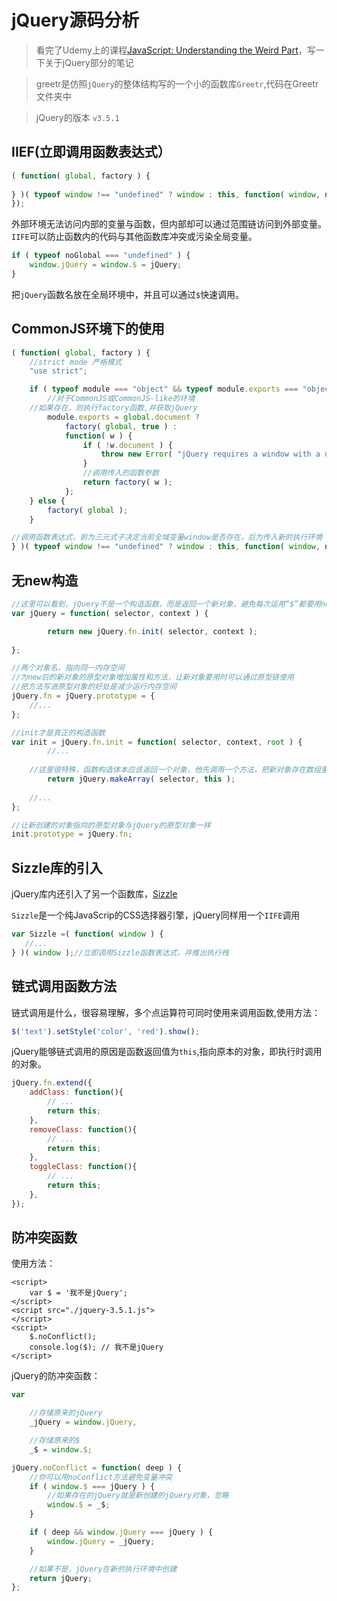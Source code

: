 # jQuery源码分析

> 看完了Udemy上的课程[JavaScript: Understanding the Weird Part](https://www.udemy.com/course/understand-javascript/)，写一下关于jQuery部分的笔记

>greetr是仿照`jQuery`的整体结构写的一个小的函数库`Greetr`,代码在Greetr文件夹中


>jQuery的版本  `v3.5.1`
## IIEF(立即调用函数表达式）

```javascript
( function( global, factory ) {
	
} )( typeof window !== "undefined" ? window : this, function( window, noGlobal ) {
});

```
外部环境无法访问内部的变量与函数，但内部却可以通过范围链访问到外部变量。`IIFE`可以防止函数内的代码与其他函数库冲突或污染全局变量。

```javascript
if ( typeof noGlobal === "undefined" ) {
	window.jQuery = window.$ = jQuery;
}
```
把`jQuery`函数名放在全局环境中，并且可以通过`$`快速调用。

## CommonJS环境下的使用

```javascript
( function( global, factory ) {
	//strict mode 严格模式
	"use strict";

	if ( typeof module === "object" && typeof module.exports === "object" ) {
		//对于CommonJS或CommonJS-like的环境
    //如果存在，则执行factory函数,并获取jQuery
		module.exports = global.document ?
			factory( global, true ) :
			function( w ) {
				if ( !w.document ) {
					throw new Error( "jQuery requires a window with a document" );
				}
				//调用传入的函数参数
				return factory( w );
			};
	} else {
		factory( global );
	}

//调用函数表达式，前为三元式子决定当前全域变量window是否存在，后为传入新的执行环境
} )( typeof window !== "undefined" ? window : this, function( window, noGlobal ) { });
```

## 无new构造
```javascript
//这里可以看到，jQuery不是一个构造函数，而是返回一个新对象，避免每次运用“$”都要用new关键字创建对象
var jQuery = function( selector, context ) {

		return new jQuery.fn.init( selector, context );
    
};

//两个对象名，指向同一内存空间
//为new后的新对象的原型对象增加属性和方法，让新对象要用时可以通过原型链使用
//把方法写进原型对象的好处是减少运行内存空间
jQuery.fn = jQuery.prototype = {
    //...
};

//init才是真正的构造函数
var init = jQuery.fn.init = function( selector, context, root ) {
		//... 
    
    //这里很特殊，函数构造体本应该返回一个对象，他先调用一个方法，把新对象存在数组里，再返回该对象
		return jQuery.makeArray( selector, this );
    
    //...
};

//让新创建的对象指向的原型对象与jQuery的原型对象一样
init.prototype = jQuery.fn;
```
## Sizzle库的引入
jQuery库内还引入了另一个函数库，[Sizzle](https://github.com/jquery/sizzle/wiki)

`Sizzle`是一个纯JavaScrip的CSS选择器引擎，jQuery同样用一个`IIFE`调用
```javascript
var Sizzle =( function( window ) {
   //...
} )( window );//立即调用Sizzle函数表达式，并推出执行栈
```
## 链式调用函数方法

链式调用是什么，很容易理解，多个点运算符可同时使用来调用函数,使用方法：

```javascript
$('text').setStyle('color', 'red').show();
```
jQuery能够链式调用的原因是函数返回值为`this`,指向原本的对象，即执行时调用的对象。
```javascript
jQuery.fn.extend({
	addClass: function(){
		// ...
		return this;
	},
	removeClass: function(){
		// ...
		return this;
	},
	toggleClass: function(){
		// ...
		return this;
	},
});
```

## 防冲突函数

使用方法：

```
<script>
	var $ = '我不是jQuery';
</script>
<script src="./jquery-3.5.1.js">
</script>
<script>
	$.noConflict();
	console.log($); // 我不是jQuery
</script>
```

jQuery的防冲突函数：

```javascript
var

	//存储原来的jQuery
	_jQuery = window.jQuery,

	//存储原来的$
	_$ = window.$;

jQuery.noConflict = function( deep ) {
	//你可以用noConflict方法避免变量冲突
	if ( window.$ === jQuery ) {
		//如果存在的jQuery就是新创建的jQuery对象，忽略
		window.$ = _$;
	}

	if ( deep && window.jQuery === jQuery ) {
		window.jQuery = _jQuery;
	}

	//如果不是，jQuery在新的执行环境中创建
	return jQuery;
};
```



